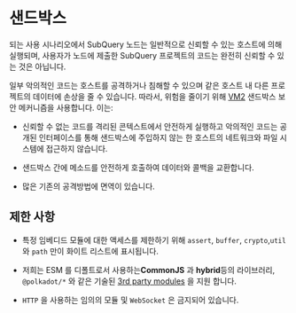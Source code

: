 # 샌드박스

되는 사용 시나리오에서 SubQuery 노드는 일반적으로 신뢰할 수 있는 호스트에 의해 실행되며, 사용자가 노드에 제출한 SubQuery 프로젝트의 코드는 완전히 신뢰할 수 있는 것은 아닙니다.

일부 악의적인 코드는 호스트를 공격하거나 침해할 수 있으며 같은 호스트 내 다른 프로젝트의 데이터에 손상을 줄 수 있습니다. 따라서, 위험을 줄이기 위해 [VM2](https://www.npmjs.com/package/vm2) 샌드박스 보안 메커니즘을 사용합니다. 이는:

- 신뢰할 수 없는 코드를 격리된 콘텍스트에서 안전하게 실행하고 악의적인 코드는 공개된 인터페이스를 통해 샌드박스에 주입하지 않는 한 호스트의 네트워크와 파일 시스템에 접근하지 않습니다.

- 샌드박스 간에 메소드를 안전하게 호출하여 데이터와 콜백을 교환합니다.

- 많은 기존의 공격방법에 면역이 있습니다.


## 제한 사항

- 특정 임베디드 모듈에 대한 액세스를 제한하기 위해 `assert`, `buffer`, `crypto`,`util` 와 `path` 만이 화이트 리스트에 표시됩니다.

- 저희는 ESM 를 디폴트로서 사용하는**CommonJS** 과 **hybrid**등의 라이브러리, `@polkadot/*` 와 같은 기술된 [3rd party modules](../create/mapping/polkadot.md#third-party-libraries) 을 지원 합니다.

- `HTTP` 을 사용하는 임의의 모듈 및 `WebSocket` 은 금지되어 있습니다.

